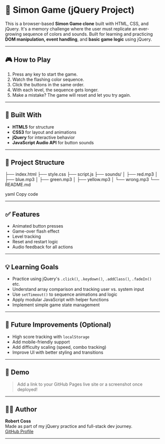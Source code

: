 # 🧠 Simon Game (jQuery Project)

This is a browser-based **Simon Game clone** built with HTML, CSS, and jQuery. It's a memory challenge where the user must replicate an ever-growing sequence of colors and sounds. Built for learning and practicing **DOM manipulation, event handling**, and **basic game logic** using jQuery.

---

## 🎮 How to Play

1. Press any key to start the game.
2. Watch the flashing color sequence.
3. Click the buttons in the same order.
4. With each level, the sequence gets longer.
5. Make a mistake? The game will reset and let you try again.

---

## 🧰 Built With

- **HTML5** for structure
- **CSS3** for layout and animations
- **jQuery** for interactive behavior
- **JavaScript Audio API** for button sounds

---

## 📂 Project Structure

├── index.html
├── style.css
├── script.js
├── sounds/
│ ├── red.mp3
│ ├── blue.mp3
│ ├── green.mp3
│ ├── yellow.mp3
│ └── wrong.mp3
└── README.md

yaml
Copy code

---

## ✅ Features

- Animated button presses
- Game-over flash effect
- Level tracking
- Reset and restart logic
- Audio feedback for all actions

---

## 💡 Learning Goals

- Practice using jQuery's `.click()`, `.keydown()`, `.addClass()`, `.fadeIn()` etc.
- Understand array comparison and tracking user vs. system input
- Use `setTimeout()` to sequence animations and logic
- Apply modular JavaScript with helper functions
- Implement simple game state management

---

## 🚀 Future Improvements (Optional)

- High score tracking with `localStorage`
- Add mobile-friendly support
- Add difficulty scaling (speed, combo tracking)
- Improve UI with better styling and transitions

---

## 📸 Demo

> Add a link to your GitHub Pages live site or a screenshot once deployed!

---

## 🧑‍💻 Author

**Robert Coss**  
Made as part of my jQuery practice and full-stack dev journey.  
[GitHub Profile](https://github.com/cossrca)

---